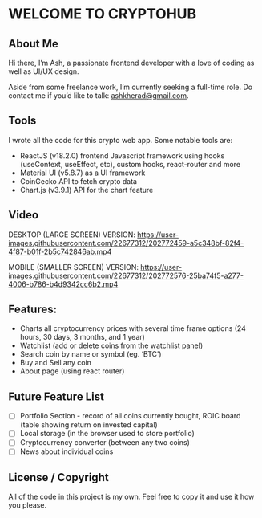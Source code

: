 # WELCOME TO CRYPTOHUB

## About Me
Hi there, I’m Ash, a passionate frontend developer with a love of coding as well as UI/UX design.  

Aside from some freelance work, I’m currently seeking a full-time role.  Do contact me if you’d like to talk: ashkherad@gmail.com.

## Tools
I wrote all the code for this crypto web app. Some notable tools are:

-	ReactJS (v18.2.0) frontend Javascript framework using hooks (useContext, useEffect, etc), custom hooks, react-router and more
-	Material UI (v5.8.7) as a UI framework
-	CoinGecko API to fetch crypto data
-	Chart.js (v3.9.1) API for the chart feature

## Video
DESKTOP (LARGE SCREEN) VERSION:
https://user-images.githubusercontent.com/22677312/202772459-a5c348bf-82f4-4f87-b01f-2b5c742846ab.mp4

MOBILE (SMALLER SCREEN) VERSION:
https://user-images.githubusercontent.com/22677312/202772576-25ba74f5-a277-4006-b786-b4d9342cc6b2.mp4

## Features:
-	Charts all cryptocurrency prices with several time frame options (24 hours, 30 days, 3 months, and 1 year)
-	Watchlist (add or delete coins from the watchlist panel)
-	Search coin by name or symbol (eg. ‘BTC’) 
-	Buy and Sell any coin
-	About page (using react router)

## Future Feature List
- [ ] Portfolio Section - record of all coins currently bought, ROIC board (table showing return on invested capital)
- [ ] Local storage (in the browser used to store portfolio)
- [ ] Cryptocurrency converter (between any two coins)
- [ ] News about individual coins

## License / Copyright
All of the code in this project is my own.  Feel free to copy it and use it how you please.

